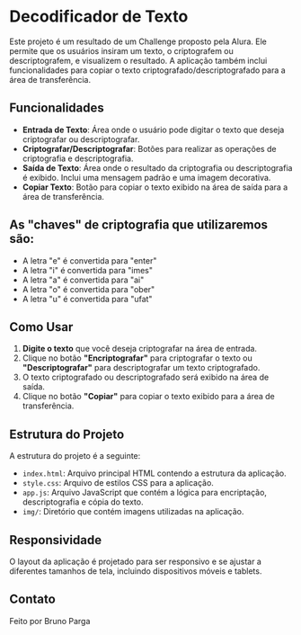 # Decodificador de Texto

Este projeto é um resultado de um Challenge proposto pela Alura. Ele permite que os usuários insiram um texto, o criptografem ou descriptografem, e visualizem o resultado.
A aplicação também inclui funcionalidades para copiar o texto criptografado/descriptografado para a área de transferência.

## Funcionalidades

- **Entrada de Texto**: Área onde o usuário pode digitar o texto que deseja criptografar ou descriptografar.
- **Criptografar/Descriptografar**: Botões para realizar as operações de criptografia e descriptografia.
- **Saída de Texto**: Área onde o resultado da criptografia ou descriptografia é exibido. Inclui uma mensagem padrão e uma imagem decorativa.
- **Copiar Texto**: Botão para copiar o texto exibido na área de saída para a área de transferência.

## As "chaves" de criptografia que utilizaremos são:

- A letra "e" é convertida para "enter"
- A letra "i" é convertida para "imes"
- A letra "a" é convertida para "ai"
- A letra "o" é convertida para "ober"
- A letra "u" é convertida para "ufat"

## Como Usar

1. **Digite o texto** que você deseja criptografar na área de entrada.
2. Clique no botão **"Encriptografar"** para criptografar o texto ou **"Descriptografar"** para descriptografar um texto criptografado.
3. O texto criptografado ou descriptografado será exibido na área de saída.
4. Clique no botão **"Copiar"** para copiar o texto exibido para a área de transferência.

## Estrutura do Projeto

A estrutura do projeto é a seguinte:

- `index.html`: Arquivo principal HTML contendo a estrutura da aplicação.
- `style.css`: Arquivo de estilos CSS para a aplicação.
- `app.js`: Arquivo JavaScript que contém a lógica para encriptação, descriptografia e cópia do texto.
- `img/`: Diretório que contém imagens utilizadas na aplicação.


## Responsividade

O layout da aplicação é projetado para ser responsivo e se ajustar a diferentes tamanhos de tela, incluindo dispositivos móveis e tablets.

## Contato

Feito por Bruno Parga
